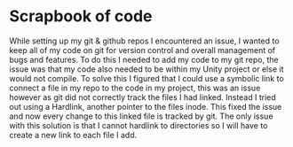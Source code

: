 # Scrapbook of code 

While setting up my git & github repos I encountered an issue, I wanted to keep all of my code on git for version control and overall management of bugs and features.
To do this I needed to add my code to my git repo, the issue was that my code also needed to be within my Unity project or else it would not compile.
To solve this I figured that I could use a symbolic link to connect a file in my repo to the code in my project, this was an issue however as git did not correctly track the files I had linked.
Instead I tried out using a Hardlink, another pointer to the files inode. This fixed the issue and now every change to this linked file is tracked by git.
The only issue with this solution is that I cannot hardlink to directories so I will have to create a new link to each file I add.
